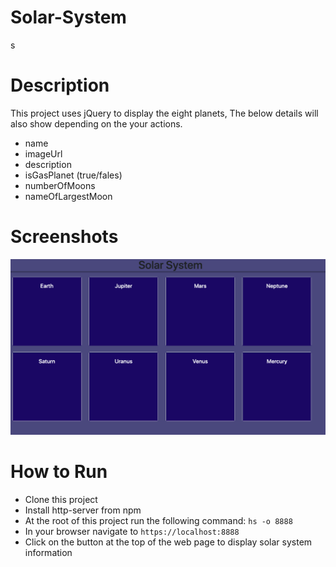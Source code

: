 # Solar-System

s
# Description
This project uses jQuery to display the eight planets, 
The below details will also show depending on the your actions.
* name
* imageUrl
* description
* isGasPlanet (true/fales)
* numberOfMoons
* nameOfLargestMoon

# Screenshots
![Main View](https://github.com/aleshakay/solar-system/blob/master/src/screenshot/Screen%20Shot%202019-10-27%20at%2017.29.53.png)

# How to Run
* Clone this project
* Install http-server from npm
* At the root of this project run the following command: ```hs -o 8888```
* In your browser navigate to ```https://localhost:8888```
* Click on the button at the top of the web page to display solar system information